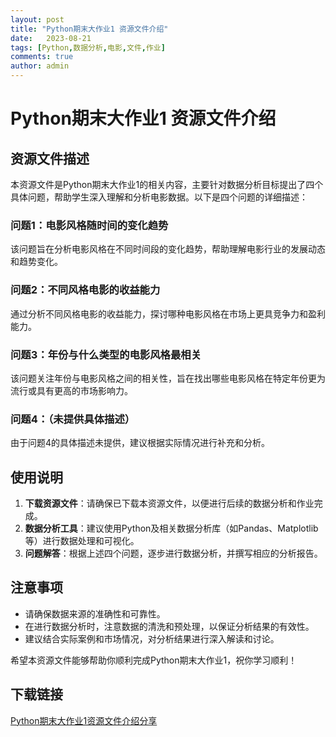 ```yaml
---
layout: post
title: "Python期末大作业1 资源文件介绍"
date:   2023-08-21
tags: [Python,数据分析,电影,文件,作业]
comments: true
author: admin
---
```

# Python期末大作业1 资源文件介绍

## 资源文件描述

本资源文件是Python期末大作业1的相关内容，主要针对数据分析目标提出了四个具体问题，帮助学生深入理解和分析电影数据。以下是四个问题的详细描述：

### 问题1：电影风格随时间的变化趋势

该问题旨在分析电影风格在不同时间段的变化趋势，帮助理解电影行业的发展动态和趋势变化。

### 问题2：不同风格电影的收益能力

通过分析不同风格电影的收益能力，探讨哪种电影风格在市场上更具竞争力和盈利能力。

### 问题3：年份与什么类型的电影风格最相关

该问题关注年份与电影风格之间的相关性，旨在找出哪些电影风格在特定年份更为流行或具有更高的市场影响力。

### 问题4：（未提供具体描述）

由于问题4的具体描述未提供，建议根据实际情况进行补充和分析。

## 使用说明

1. **下载资源文件**：请确保已下载本资源文件，以便进行后续的数据分析和作业完成。
2. **数据分析工具**：建议使用Python及相关数据分析库（如Pandas、Matplotlib等）进行数据处理和可视化。
3. **问题解答**：根据上述四个问题，逐步进行数据分析，并撰写相应的分析报告。

## 注意事项

- 请确保数据来源的准确性和可靠性。
- 在进行数据分析时，注意数据的清洗和预处理，以保证分析结果的有效性。
- 建议结合实际案例和市场情况，对分析结果进行深入解读和讨论。

希望本资源文件能够帮助你顺利完成Python期末大作业1，祝你学习顺利！

## 下载链接

[Python期末大作业1资源文件介绍分享](https://pan.quark.cn/s/f2946a011380)